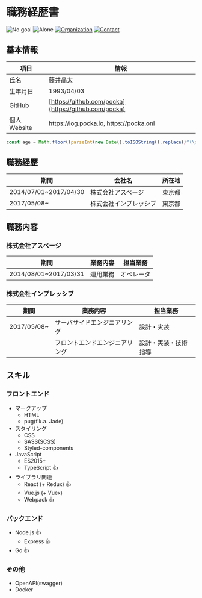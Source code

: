 # 職務経歴書

![No goal](https://img.shields.io/badge/career-building-yellow.svg)
![Alone](https://img.shields.io/badge/dependencies-none-brightgreen.svg)
[![Organization](https://img.shields.io/badge/organization%20impv-brightgreen.svg)](https://www.impv.co.jp/)
[![Contact](https://img.shields.io/badge/contact-email-brightgreen.svg)](mailto:pockawoooh@gmail.com)


## 基本情報

項目|情報
---|---
氏名|藤井晶太
生年月日|1993/04/03
GitHub|[https://github.com/pocka](https://github.com/pocka)
個人Website|<https://log.pocka.io>, <https://pocka.onl>

```ts
const age = Math.floor((parseInt(new Date().toISOString().replace(/^(\d{4})-(\d{2})-(\d{2}).*$/, '$1$2$3')) - parseInt('19930403')) / 10000)
```

## 職務経歴

期間|会社名|所在地
---|---|---
2014/07/01~2017/04/30|株式会社アスページ|東京都
2017/05/08~|株式会社インプレッシブ|東京都

## 職務内容

### 株式会社アスページ

期間|業務内容|担当業務
---|---|---|
2014/08/01~2017/03/31|運用業務|オペレータ

### 株式会社インプレッシブ

期間|業務内容|担当業務
---|---|---|
2017/05/08~|サーバサイドエンジニアリング|設計・実装
||フロントエンドエンジニアリング|設計・実装・技術指導


## スキル

### フロントエンド
+ マークアップ
  - HTML
  - pug(f.k.a. Jade)
+ スタイリング
  - CSS
  - SASS(SCSS)
  - Styled-components
+ JavaScript
  - ES2015+
  - TypeScript :+1:
+ ライブラリ関連
  - React (+ Redux) :+1:
  - Vue.js (+ Vuex)
  - Webpack :+1:

### バックエンド

+ Node.js :+1:
  - Express :+1:
+ Go :+1:

### その他

+ OpenAPI(swagger)
+ Docker
